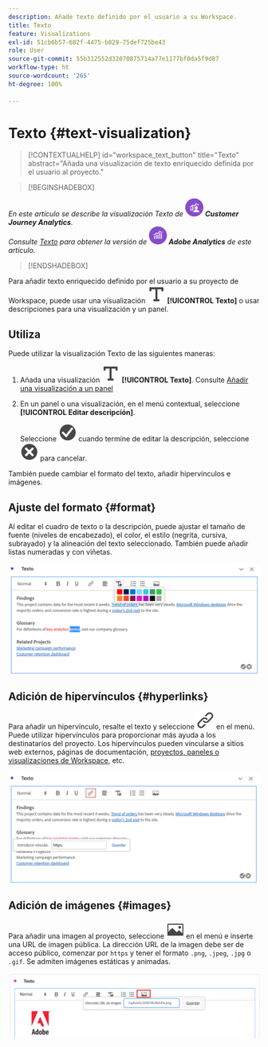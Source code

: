 ```yaml
---
description: Añade texto definido por el usuario a su Workspace.
title: Texto
feature: Visualizations
exl-id: 51cb6b57-682f-4475-b829-75def725be43
role: User
source-git-commit: 55b312552d32070875714a77e1177bf0da5f9d87
workflow-type: ht
source-wordcount: '265'
ht-degree: 100%

---
```


# Texto {#text-visualization}

<!-- markdownlint-disable MD034 -->

>[!CONTEXTUALHELP]
>id="workspace_text_button"
>title="Texto"
>abstract="Añada una visualización de texto enriquecido definida por el usuario al proyecto."

<!-- markdownlint-enable MD034 -->


>[!BEGINSHADEBOX]

_En este artículo se describe la visualización Texto de_ ![CustomerJourneyAnalytics](/help/assets/icons/CustomerJourneyAnalytics.svg) _**Customer Journey Analytics**._<br/>_Consulte [Texto](https://experienceleague.adobe.com/es/docs/analytics/analyze/analysis-workspace/visualizations/text) para obtener la versión de_ ![AdobeAnalytics](/help/assets/icons/AdobeAnalytics.svg) _**Adobe Analytics** de este artículo._

>[!ENDSHADEBOX]


Para añadir texto enriquecido definido por el usuario a su proyecto de Workspace, puede usar una visualización ![Texto](/help/assets/icons/Text.svg) **[!UICONTROL Texto]** o usar descripciones para una visualización y un panel.

## Utiliza

Puede utilizar la visualización Texto de las siguientes maneras:

1. Añada una visualización ![Texto](/help/assets/icons/Text.svg) **[!UICONTROL Texto]**. Consulte [Añadir una visualización a un panel](freeform-analysis-visualizations.md#add-visualizations-to-a-panel)

1. En un panel o una visualización, en el menú contextual, seleccione **[!UICONTROL Editar descripción]**.

   Seleccione ![CheckmarkCircle](/help/assets/icons/CheckmarkCircle.svg) cuando termine de editar la descripción, seleccione ![CloseCircle](/help/assets/icons/CloseCircle.svg) para cancelar.

También puede cambiar el formato del texto, añadir hipervínculos e imágenes.

## Ajuste del formato {#format}

Al editar el cuadro de texto o la descripción, puede ajustar el tamaño de fuente (niveles de encabezado), el color, el estilo (negrita, cursiva, subrayado) y la alineación del texto seleccionado. También puede añadir listas numeradas y con viñetas.

![Opciones de texto para un proyecto de Workspace con la paleta de colores de texto resaltada.](assets/format.png)

## Adición de hipervínculos {#hyperlinks}

Para añadir un hipervínculo, resalte el texto y seleccione ![Vínculo](/help/assets/icons/Link.svg) en el menú. Puede utilizar hipervínculos para proporcionar más ayuda a los destinatarios del proyecto. Los hipervínculos pueden vincularse a sitios web externos, páginas de documentación, [proyectos, paneles o visualizaciones de Workspace](/help/analysis-workspace/curate-share/shareable-links.md), etc.

![Opciones de texto con el icono de vínculo resaltado.](assets/hyperlink.png)

## Adición de imágenes {#images}

Para añadir una imagen al proyecto, seleccione ![Imagen](/help/assets/icons/Image.svg) en el menú e inserte una URL de imagen pública. La dirección URL de la imagen debe ser de acceso público, comenzar por `https` y tener el formato `.png`, `.jpeg`, `.jpg` o `.gif`. Se admiten imágenes estáticas y animadas.

![Opciones de texto con el icono de imagen seleccionado.](assets/image.png)
